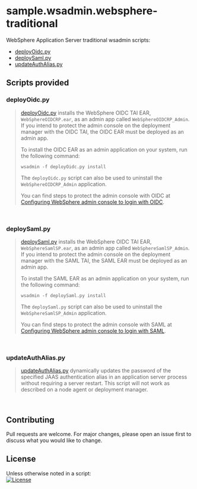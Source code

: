 # sample.wsadmin.websphere-traditional
WebSphere Application Server traditional wsadmin scripts:

- [deployOidc.py](https://github.com/WASdev/sample.wsadmin.websphere-traditional/tree/master?tab=readme-ov-file#deployoidcpy)
- [deploySaml.py](https://github.com/WASdev/sample.wsadmin.websphere-traditional/tree/master?tab=readme-ov-file#deploysamlpy)
- [updateAuthAlias.py](https://github.com/WASdev/sample.wsadmin.websphere-traditional/tree/master?tab=readme-ov-file#updateauthaliaspy)

## Scripts provided

### deployOidc.py
<blockquote>

[deployOidc.py](https://github.com/WASdev/sample.wsadmin.websphere-traditional/blob/master/deployOidc.py) installs the WebSphere OIDC TAI EAR, `WebSphereOIDCRP.ear`, as an admin app called `WebSphereOIDCRP_Admin`.
If you intend to protect the admin console on the deployment manager with the OIDC TAI, the OIDC EAR must be deployed as an admin app.

To install the OIDC EAR as an admin application on your system, run the following command:

```
wsadmin -f deployOidc.py install
```

The `deployOidc.py` script can also be used to uninstall the `WebSphereOIDCRP_Admin` application.

You can find steps to protect the admin console with OIDC at [Configuring WebSphere admin console to login with OIDC](https://www.ibm.com/support/pages/node/7057023).

</blockquote>
<br/>

### deploySaml.py
<blockquote>
  
[deploySaml.py](https://github.com/WASdev/sample.wsadmin.websphere-traditional/blob/master/deploySaml.py) installs the WebSphere OIDC TAI EAR, `WebSphereSamlSP.ear`, as an admin app called `WebSphereSamlSP_Admin`.
If you intend to protect the admin console on the deployment manager with the SAML TAI, the SAML EAR must be deployed as an admin app.

To install the SAML EAR as an admin application on your system, run the following command:

```
wsadmin -f deploySaml.py install
```

The `deploySaml.py` script can also be used to uninstall the `WebSphereSamlSP_Admin` application.

You can find steps to protect the admin console with SAML at [Configuring WebSphere admin console to login with SAML](https://www.ibm.com/support/pages/node/7149854).

</blockquote>
<br/>

### updateAuthAlias.py
<blockquote>
  
[updateAuthAlias.py](https://github.com/WASdev/sample.wsadmin.websphere-traditional/blob/master/updateAuthAlias.py) dynamically updates the password of the specified JAAS authentication alias in an application server process without requiring a server restart.  This script will not work as described on a node agent or deployment manager.

</blockquote>
<br/>

## Contributing
Pull requests are welcome. For major changes, please open an issue first to discuss what you would like to change.

## License
Unless otherwise noted in a script:<br/>
[![License](https://img.shields.io/badge/License-Apache_2.0-blue.svg)](https://www.apache.org/licenses/LICENSE-2.0)
